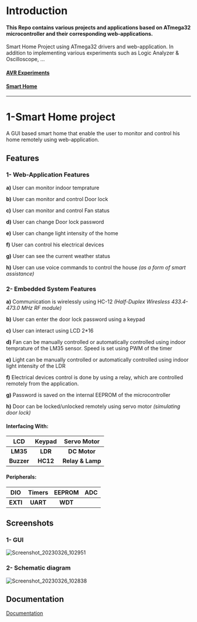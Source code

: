 # Introduction

#### This Repo contains various projects and applications based on ATmega32 microcontroller and their corresponding web-applications.
Smart Home Project using ATmega32 drivers and web-application. In addition to implementing various experiments such as Logic Analyzer & Oscilloscope, ...
#### [AVR Experiments](https://github.com/ItzEnigma/avr-projects/tree/main/Experiments)
#### [Smart Home](#1-smart-home-project)

---
# 1-Smart Home project

A GUI based smart home that enable the user to monitor and control his home remotely using web-application.

## Features

### 1- Web-Application Features
__a)__ User can monitor indoor temprature

__b)__ User can monitor and control Door lock

__c)__ User can monitor and control Fan status

__d)__ User can change Door lock password

__e)__ User can change light intensity of the home

__f)__ User can control his electrical devices

__g)__ User can see the current weather status

__h)__ User can use voice commands to control the house _(as a form of smart assistance)_

### 2- Embedded System Features
__a)__ Communication is wirelessly using HC-12 _(Half-Duplex Wiresless 433.4-473.0 MHz RF module)_

__b)__ User can enter the door lock password using a keypad

__c)__ User can interact using LCD 2*16

__d)__ Fan can be manually controlled or automatically controlled using indoor temprature of the LM35 sensor. Speed is set using PWM of the timer

__e)__ Light can be manually controlled or automatically controlled using indoor light intensity of the LDR 

__f)__ Electrical devices control is done by using a relay, which are controlled remotely from the application.

__g)__ Password is saved on the internal EEPROM of the microcontroller

__h)__ Door can be locked/unlocked remotely using servo motor _(simulating door lock)_

#### Interfacing With:
|   LCD  	| Keypad 	|  Servo Motor 	|
|:------:	|:------:	|:------------:	|
|  **LM35**  	|   **LDR**  	|   **DC Motor**   	|
| **Buzzer** 	|  **HC12**  	| **Relay & Lamp** 	|

#### Peripherals:
|  DIO 	| Timers 	| EEPROM 	| ADC 	|
|:----:	|:------:	|:------:	|:---:	|
| **EXTI** 	|  **UART**  	|   **WDT**  	|     	|




## Screenshots

### 1- GUI
![Screenshot_20230326_102951](https://user-images.githubusercontent.com/90916721/227803348-cfa38e69-b38f-4496-aa45-bde57c126f24.png)

### 2- Schematic diagram
![Screenshot_20230326_102838](https://user-images.githubusercontent.com/90916721/227803383-a1126fff-0a53-490a-b329-66f7b30b2c2a.png)


## Documentation
[Documentation](https://docs.google.com/presentation/d/1y7YP8cR5dZD1iHyLEIp0PuPn0EHgvfvw/edit?usp=sharing&ouid=106048475929010470109&rtpof=true&sd=true)

